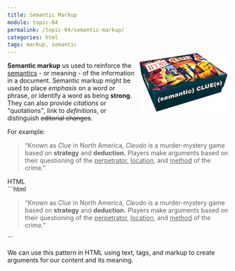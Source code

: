 ```yaml
---
title: Semantic Markup
module: topic-04
permalink: /topic-04/semantic-markup/
categories: html
tags: markup, semantic
---
```


<div class="divider-heading"></div>

<div class="container-row">
  <img src="../img/clue-box.png" alt="image of Cluedo boardgame" style="float: right; width: 200px; margin: -20px 5px 5px 5px;" />
  <p><b>Semantic markup</b> us used to reinforce the <a href="https://en.wikipedia.org/wiki/Semantics" taget="_blank">semantics</a> - or meaning - of the information in a document. Semantic markup might be used to place <em>emphasis</em> on a word or phrase, or identify a word as being <strong>strong</strong>. They can also provide <cite>citations</cite> or <q>quotations</q>, link to <dfn title="a statement of the exact meaning of a word">definitions</dfn>, or distinguish <del>editorial changes</del>.</p>
</div>

<p>For example:</p>

<blockquote>“Known as <cite>Clue</cite> in North America, <cite>Cleudo</cite> is a murder-mystery game based on <b>strategy</b> and <b>deduction.</b> Players make arguments based on their questioning of the <u>perpetrator</u>, <u>location</u>, and <u>method</u> of the crime.”</blockquote>


<div id="code-heading">HTML</div>
```html
<blockquote>“Known as <cite>Clue</cite> in North America, <cite>Cleudo</cite> is a murder-mystery game based on <b>strategy</b> and <b>deduction.</b> Players make arguments based on their questioning of the <u>perpetrator</u>, <u>location</u>, and <u>method</u> of the crime.”</blockquote>
```


We can use this pattern in HTML using text, tags, and markup to create arguments for our content and its meaning.
